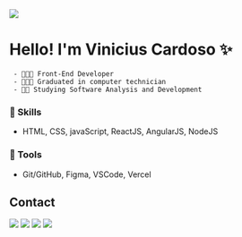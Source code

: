 <img src="https://github.com/vinicxxl/certificados/blob/main/img/Vinicius%20Cardoso-2.png?raw=true">

# Hello! I'm Vinicius Cardoso ✨
  
     - 👨🏻‍💻 Front-End Developer
     - 👨🏻‍🎓 Graduated in computer technician 
     - 🧗🏻 Studying Software Analysis and Development
     
   ### 🧠 Skills
   - HTML, CSS, javaScript, ReactJS, AngularJS, NodeJS
   
   ###  🔧 Tools
   
   - Git/GitHub, Figma, VSCode, Vercel
    
   ## Contact
  <div>
    <a href="https://instagram.com/viniciuscardoso.dev" target="_blank"><img src="https://img.shields.io/badge/-Instagram-2d2926?style=for-the-badge&logo=instagram&logoColor=white" target="_blank"></a>
    <a href = "mailto:contato@viniciuscardoso.dev"><img src="https://img.shields.io/badge/-mail-2d2926?style=for-the-badge&logo=gmail&logoColor=white" target="_blank"></a>
 <a href="https://discord.gg/PWrh3vQs9K" target="_blank"><img src="https://img.shields.io/badge/Discord-2d2926?style=for-the-badge&logo=discord&logoColor=white" target="_blank"></a> 
  <a href="https://www.linkedin.com/in/vinicdev/" target="_blank"><img src="https://img.shields.io/badge/-LinkedIn-2d2926?style=for-the-badge&logo=linkedin&logoColor=white" target="_blank"></a> 
  </div>  

